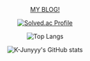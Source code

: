 
<div   align="center"></div>
<body >
  <div color="skyblue" border="solid red 3px" align="center">
<a href="https://perfectcoding.tistory.com/">MY BLOG!</a>
  </div>
               
<div align="center">

 [![Solved.ac Profile](http://mazassumnida.wtf/api/generate_badge?boj=joonoo3)](https://solved.ac/joonoo3)
 
</div>

<div align="center">

  ![Top Langs](https://github-readme-stats.vercel.app/api/top-langs/?username=YASICJUNWOO&layout=compact&theme=dark)

</div>

<div align="center">

  ![K-Junyyy's GitHub stats](https://github-readme-stats.vercel.app/api?username=YASICJUNWOO&show_icons=true&theme=tokyonight)

</div>
  
  
</body>
